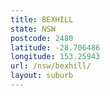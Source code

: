 ```yaml
---
title: BEXHILL
state: NSW
postcode: 2480
latitude: -28.706486
longitude: 153.25943
url: /nsw/bexhill/
layout: suburb
---
```

